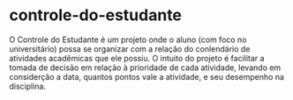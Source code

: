 # controle-do-estudante

O Controle do Estudante é um projeto onde o aluno (com foco no universitário) possa se organizar com a relação do conlendário de atividades acadêmicas que ele possiu. O intuito do projeto é facilitar a tomada de decisão em relação à prioridade de cada atividade, levando em considerção a data, quantos pontos vale a atividade, e seu desempenho na disciplina.
